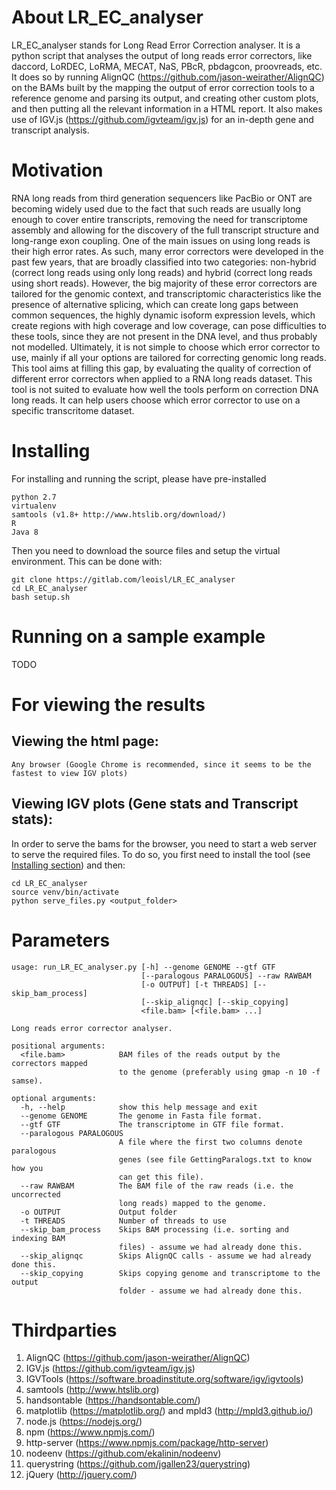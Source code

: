 # About LR_EC_analyser
LR_EC_analyser stands for Long Read Error Correction analyser. It is a python script that analyses the output of
long reads error correctors, like daccord, LoRDEC, LoRMA, MECAT, NaS, PBcR, pbdagcon, proovreads, etc. It does so by
running AlignQC (https://github.com/jason-weirather/AlignQC) on the BAMs built by the mapping the output of error correction
tools to a reference genome and parsing its output, and creating other custom plots, and then putting all the relevant information
in a HTML report. It also makes use of IGV.js (https://github.com/igvteam/igv.js) for an in-depth gene and transcript analysis.

# Motivation
RNA long reads from third generation sequencers like PacBio or ONT are becoming widely used due to the fact that such reads are usually
long enough to cover entire transcripts, removing the need for transcriptome assembly and allowing for the discovery of the full
transcript structure and long-range exon coupling. One of the main issues on using long reads is their high error rates. As such,
many error correctors were developed in the past few years, that are broadly classified into two categories: non-hybrid (correct long reads
using only long reads) and hybrid (correct long reads using short reads). However, the big majority of these error correctors are tailored for
the genomic context, and transcriptomic characteristics like the presence of alternative splicing, which can create long gaps between common sequences,
the highly dynamic isoform expression levels, which create regions with high coverage and low coverage, can pose difficulties to these tools, since
they are not present in the DNA level, and thus probably not modelled. Ultimately, it is not simple to choose which error corrector to use, mainly if
all your options are tailored for correcting genomic long reads. This tool aims at filling this gap, by evaluating the quality of correction of different
error correctors when applied to a RNA long reads dataset. This tool is not suited to evaluate how well the tools perform on correction DNA long reads.
It can help users choose which error corrector to use on a specific transcritome dataset.

# Installing

For installing and running the script, please have pre-installed
```
python 2.7
virtualenv
samtools (v1.8+ http://www.htslib.org/download/)
R
Java 8
```

Then you need to download the source files and setup the virtual environment. This can be done with:
```
git clone https://gitlab.com/leoisl/LR_EC_analyser
cd LR_EC_analyser
bash setup.sh
```


# Running on a sample example

TODO

# For viewing the results
## Viewing the html page:
    Any browser (Google Chrome is recommended, since it seems to be the fastest to view IGV plots)
## Viewing IGV plots (Gene stats and Transcript stats):
In order to serve the bams for the browser, you need to start a web server to serve the required files. To do so, you first need to install the tool (see [Installing section](#installing)) and then:
```
cd LR_EC_analyser
source venv/bin/activate
python serve_files.py <output_folder>
```

# Parameters
```
usage: run_LR_EC_analyser.py [-h] --genome GENOME --gtf GTF
                             [--paralogous PARALOGOUS] --raw RAWBAM
                             [-o OUTPUT] [-t THREADS] [--skip_bam_process]
                             [--skip_alignqc] [--skip_copying]
                             <file.bam> [<file.bam> ...]

Long reads error corrector analyser.

positional arguments:
  <file.bam>            BAM files of the reads output by the correctors mapped
                        to the genome (preferably using gmap -n 10 -f samse).

optional arguments:
  -h, --help            show this help message and exit
  --genome GENOME       The genome in Fasta file format.
  --gtf GTF             The transcriptome in GTF file format.
  --paralogous PARALOGOUS
                        A file where the first two columns denote paralogous
                        genes (see file GettingParalogs.txt to know how you
                        can get this file).
  --raw RAWBAM          The BAM file of the raw reads (i.e. the uncorrected
                        long reads) mapped to the genome.
  -o OUTPUT             Output folder
  -t THREADS            Number of threads to use
  --skip_bam_process    Skips BAM processing (i.e. sorting and indexing BAM
                        files) - assume we had already done this.
  --skip_alignqc        Skips AlignQC calls - assume we had already done this.
  --skip_copying        Skips copying genome and transcriptome to the output
                        folder - assume we had already done this.
```

# Thirdparties
1. AlignQC (https://github.com/jason-weirather/AlignQC)
2. IGV.js (https://github.com/igvteam/igv.js)
3. IGVTools (https://software.broadinstitute.org/software/igv/igvtools)
4. samtools (http://www.htslib.org)
5. handsontable (https://handsontable.com/)
6. matplotlib (https://matplotlib.org/) and mpld3 (http://mpld3.github.io/)
7. node.js (https://nodejs.org/)
8. npm (https://www.npmjs.com/)
9. http-server (https://www.npmjs.com/package/http-server)
10. nodeenv (https://github.com/ekalinin/nodeenv)
11. querystring (https://github.com/jgallen23/querystring)
12. jQuery (http://jquery.com/)

